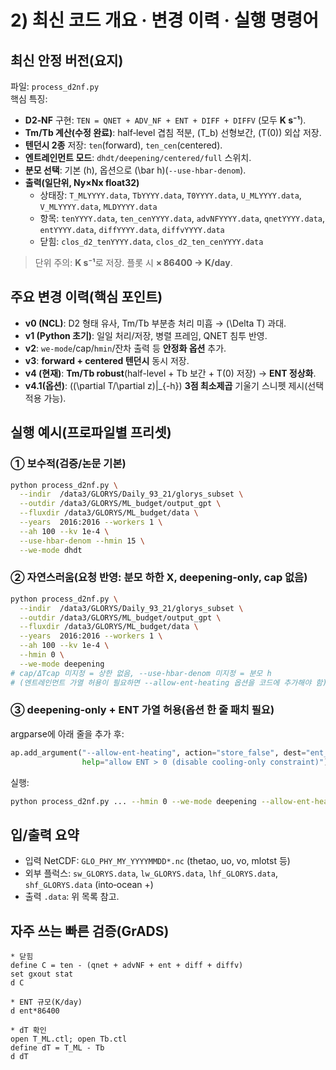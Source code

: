 # 2) 최신 코드 개요 · 변경 이력 · 실행 명령어

## 최신 안정 버전(요지)
파일: `process_d2nf.py`  
핵심 특징:
- **D2‑NF** 구현: `TEN = QNET + ADV_NF + ENT + DIFF + DIFFV` (모두 **K s⁻¹**).
- **Tm/Tb 계산(수정 완료)**: half‑level 겹침 적분, \(T_b\) 선형보간, \(T(0)\) 외삽 저장.
- **텐던시 2종** 저장: `ten`(forward), `ten_cen`(centered).  
- **엔트레인먼트 모드**: `dhdt/deepening/centered/full` 스위치.  
- **분모 선택**: 기본 \(h\), 옵션으로 \(\bar h\)(`--use-hbar-denom`).  
- **출력(일단위, Ny×Nx float32)**  
  - 상태장: `T_MLYYYY.data`, `TbYYYY.data`, `T0YYYY.data`, `U_MLYYYY.data`, `V_MLYYYY.data`, `MLDYYYY.data`  
  - 항목: `tenYYYY.data`, `ten_cenYYYY.data`, `advNFYYYY.data`, `qnetYYYY.data`, `entYYYY.data`, `diffYYYY.data`, `diffvYYYY.data`  
  - 닫힘: `clos_d2_tenYYYY.data`, `clos_d2_ten_cenYYYY.data`

> 단위 주의: **K s⁻¹**로 저장. 플롯 시 **× 86400 → K/day**.

## 주요 변경 이력(핵심 포인트)
- **v0 (NCL)**: D2 형태 유사, Tm/Tb 부분층 처리 미흡 → \(\Delta T\) 과대.  
- **v1 (Python 초기)**: 일일 처리/저장, 병렬 프레임, QNET 침투 반영.  
- **v2**: `we-mode`/cap/`hmin`/잔차 출력 등 **안정화 옵션** 추가.  
- **v3**: **forward + centered 텐던시** 동시 저장.  
- **v4 (현재)**: **Tm/Tb robust**(half-level + Tb 보간 + T(0) 저장) → **ENT 정상화**.  
- **v4.1(옵션)**: \((\partial T/\partial z)|_{-h}\) **3점 최소제곱** 기울기 스니펫 제시(선택 적용 가능).

## 실행 예시(프로파일별 프리셋)

### ① 보수적(검증/논문 기본)
```bash
python process_d2nf.py \
  --indir  /data3/GLORYS/Daily_93_21/glorys_subset \
  --outdir /data3/GLORYS/ML_budget/output_gpt \
  --fluxdir /data3/GLORYS/ML_budget/data \
  --years  2016:2016 --workers 1 \
  --ah 100 --kv 1e-4 \
  --use-hbar-denom --hmin 15 \
  --we-mode dhdt
```

### ② 자연스러움(요청 반영: 분모 하한 X, deepening‑only, cap 없음)
```bash
python process_d2nf.py \
  --indir  /data3/GLORYS/Daily_93_21/glorys_subset \
  --outdir /data3/GLORYS/ML_budget/output_gpt \
  --fluxdir /data3/GLORYS/ML_budget/data \
  --years  2016:2016 --workers 1 \
  --ah 100 --kv 1e-4 \
  --hmin 0 \
  --we-mode deepening
# cap/ΔTcap 미지정 = 상한 없음, --use-hbar-denom 미지정 = 분모 h
# (엔트레인먼트 가열 허용이 필요하면 --allow-ent-heating 옵션을 코드에 추가해야 함)
```

### ③ deepening‑only + ENT 가열 허용(옵션 한 줄 패치 필요)
argparse에 아래 줄을 추가 후:
```python
ap.add_argument("--allow-ent-heating", action="store_false", dest="ent_only_cooling",
                help="allow ENT > 0 (disable cooling-only constraint)")
```
실행:
```bash
python process_d2nf.py ... --hmin 0 --we-mode deepening --allow-ent-heating
```

## 입/출력 요약
- 입력 NetCDF: `GLO_PHY_MY_YYYYMMDD*.nc` (thetao, uo, vo, mlotst 등)  
- 외부 플럭스: `sw_GLORYS.data`, `lw_GLORYS.data`, `lhf_GLORYS.data`, `shf_GLORYS.data` (into‑ocean +)  
- 출력 `.data`: 위 목록 참고.

## 자주 쓰는 빠른 검증(GrADS)
```grads
* 닫힘
define C = ten - (qnet + advNF + ent + diff + diffv)
set gxout stat
d C

* ENT 규모(K/day)
d ent*86400

* dT 확인
open T_ML.ctl; open Tb.ctl
define dT = T_ML - Tb
d dT
```
